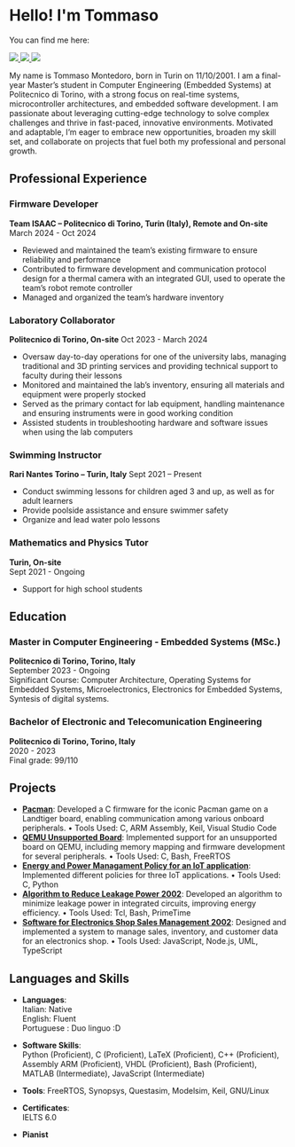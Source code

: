 # Hello! I'm Tommaso

You can find me here:

<p align="left">
  <a href="https://github.com/tommymonte">
    <img src="https://img.shields.io/badge/-GitHub-181717?&style=for-the-badge&logo=github&logoColor=white" />
  </a>
  <a href="https://www.linkedin.com/in/tommasomontedoro">
    <img src="https://img.shields.io/badge/-LinkedIn-0072b1?&style=for-the-badge&logo=linkedin&logoColor=white" />
  </a>
  <a href="mailto:tommaso.montedoro@gmail.com">
    <img src="https://img.shields.io/badge/-Email-D14836?&style=for-the-badge&logo=gmail&logoColor=white" />
  </a>
</p>

My name is Tommaso Montedoro, born in Turin on 11/10/2001. I am a final-year Master’s student in Computer
Engineering (Embedded Systems) at Politecnico di Torino, with a strong focus on real-time systems,
microcontroller architectures, and embedded software development. I am passionate about leveraging
cutting-edge technology to solve complex challenges and thrive in fast-paced, innovative environments. Motivated
and adaptable, I’m eager to embrace new opportunities, broaden my skill set, and collaborate on projects that fuel
both my professional and personal growth.

## Professional Experience

### Firmware Developer
**Team ISAAC – Politecnico di Torino, Turin (Italy), Remote and On-site**
March 2024 - Oct 2024
- Reviewed and maintained the team’s existing firmware to ensure reliability and performance
- Contributed to firmware development and communication protocol design for a thermal camera with an
integrated GUI, used to operate the team’s robot remote controller
- Managed and organized the team’s hardware inventory

### Laboratory Collaborator
**Politecnico di Torino, On-site**
Oct 2023 - March 2024
- Oversaw day-to-day operations for one of the university labs, managing traditional and 3D printing services and
providing technical support to faculty during their lessons
- Monitored and maintained the lab’s inventory, ensuring all materials and equipment were properly stocked
- Served as the primary contact for lab equipment, handling maintenance and ensuring instruments were in good
working condition
- Assisted students in troubleshooting hardware and software issues when using the lab computers

### Swimming Instructor
**Rari Nantes Torino – Turin, Italy**
Sept 2021 – Present
- Conduct swimming lessons for children aged 3 and up, as well as for adult learners
- Provide poolside assistance and ensure swimmer safety
- Organize and lead water polo lessons

### Mathematics and Physics Tutor
**Turin, On-site**  
Sept 2021 - Ongoing  
- Support for high school students

## Education

### Master in Computer Engineering - Embedded Systems (MSc.)
**Politecnico di Torino, Torino, Italy**  
September 2023 - Ongoing  
Significant Course: Computer Architecture, Operating Systems for Embedded Systems, Microelectronics, Electronics for Embedded Systems, Syntesis of digital systems.

### Bachelor of Electronic and Telecomunication Engineering
**Politecnico di Torino, Torino, Italy**  
2020 - 2023  
Final grade: 99/110

## Projects
- **[Pacman](https://github.com/tommymonte)**: Developed a C firmware for the iconic Pacman game on a Landtiger board, enabling communication among various onboard peripherals.
• Tools Used: C, ARM Assembly, Keil, Visual Studio Code
- **[QEMU Unsupported Board](https://github.com/tommymonte)**: Implemented support for an unsupported board on QEMU, including memory mapping and firmware development for several peripherals.
• Tools Used: C, Bash, FreeRTOS
- **[Energy and Power Managament Policy for an IoT application](https://github.com/tommymonte)**: Implemented different policies for three IoT applications.
• Tools Used: C, Python
- **[Algorithm to Reduce Leakage Power 2002](https://github.com/tommymonte)**: Developed an algorithm to minimize leakage power in integrated circuits, improving energy efficiency.
• Tools Used: Tcl, Bash, PrimeTime
- **[Software for Electronics Shop Sales Management 2002](https://github.com/tommymonte)**: Designed and implemented a system to manage sales, inventory, and customer data for an electronics shop.
• Tools Used: JavaScript, Node.js, UML, TypeScript

## Languages and Skills
- **Languages**:  
  Italian: Native  
  English: Fluent  
  Portuguese : Duo linguo :D

- **Software Skills**:  
  Python (Proficient), C (Proficient), LaTeX (Proficient), C++ (Proficient), Assembly ARM (Proficient), VHDL (Proficient), Bash (Proficient),  MATLAB (Intermediate), JavaScript (Intermediate)

- **Tools**:
  FreeRTOS, Synopsys, Questasim, Modelsim, Keil, GNU/Linux

- **Certificates**:  
  IELTS 6.0

- **Pianist**
